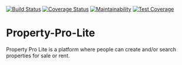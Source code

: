 [![Build Status](https://travis-ci.com/sebaztyn/Property-Pro-Lite.svg?branch=develop)](https://travis-ci.com/sebaztyn/Property-Pro-Lite)
[![Coverage Status](https://coveralls.io/repos/github/sebaztyn/Property-Pro-Lite/badge.svg?branch=develop)](https://coveralls.io/github/sebaztyn/Property-Pro-Lite?branch=develop)
[![Maintainability](https://api.codeclimate.com/v1/badges/8430a8235bec16ca60bd/maintainability)](https://codeclimate.com/github/sebaztyn/Property-Pro-Lite/maintainability)
[![Test Coverage](https://api.codeclimate.com/v1/badges/8430a8235bec16ca60bd/test_coverage)](https://codeclimate.com/github/sebaztyn/Property-Pro-Lite/test_coverage)
# Property-Pro-Lite
Property Pro Lite is a platform where people can create and/or search properties for sale or rent.

